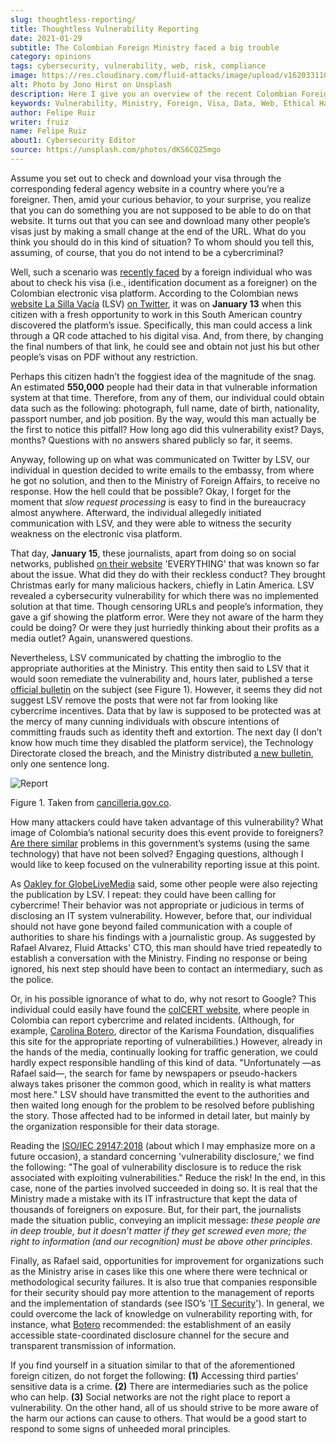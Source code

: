 ```yaml
---
slug: thoughtless-reporting/
title: Thoughtless Vulnerability Reporting
date: 2021-01-29
subtitle: The Colombian Foreign Ministry faced a big trouble
category: opinions
tags: cybersecurity, vulnerability, web, risk, compliance
image: https://res.cloudinary.com/fluid-attacks/image/upload/v1620331106/blog/thoughtless-reporting/cover_j9r5l2.webp
alt: Photo by Jono Hirst on Unsplash
description: Here I give you an overview of the recent Colombian Foreign Ministry's security problem and the inadequate disclosure of such vulnerability in the media.
keywords: Vulnerability, Ministry, Foreign, Visa, Data, Web, Ethical Hacking, Pentesting
author: Felipe Ruiz
writer: fruiz
name: Felipe Ruiz
about1: Cybersecurity Editor
source: https://unsplash.com/photos/dKS6CQZ5mgo
---
```


Assume you set out to check and download your visa through the
corresponding federal agency website in a country where you’re a
foreigner. Then, amid your curious behavior, to your surprise, you
realize that you can do something you are not supposed to be able to do
on that website. It turns out that you can see and download many other
people’s visas just by making a small change at the end of the URL. What
do you think you should do in this kind of situation? To whom should you
tell this, assuming, of course, that you do not intend to be a
cybercriminal?

Well, such a scenario was [recently
faced](https://www.dw.com/es/colombia-falla-inform%C3%A1tica-expone-datos-de-550000-personas-extranjeras/a-56245939)
by a foreign individual who was about to check his visa (i.e.,
identification document as a foreigner) on the Colombian electronic visa
platform. According to the Colombian news [website La Silla
Vacía](https://lasillavacia.com/) (LSV) [on
Twitter](https://twitter.com/lasillavacia/status/1350221344231796747),
it was on **January 13** when this citizen with a fresh opportunity to
work in this South American country discovered the platform’s issue.
Specifically, this man could access a link through a QR code attached to
his digital visa. And, from there, by changing the final numbers of that
link, he could see and obtain not just his but other people’s visas on
PDF without any restriction.

Perhaps this citizen hadn’t the foggiest idea of the magnitude of the
snag. An estimated **550,000** people had their data in that vulnerable
information system at that time. Therefore, from any of them, our
individual could obtain data such as the following: photograph, full
name, date of birth, nationality, passport number, and job position. By
the way, would this man actually be the first to notice this pitfall?
How long ago did this vulnerability exist? Days, months? Questions with
no answers shared publicly so far, it seems.

Anyway, following up on what was communicated on Twitter by LSV, our
individual in question decided to write emails to the embassy, from
where he got no solution, and then to the Ministry of Foreign Affairs,
to receive no response. How the hell could that be possible? Okay, I
forget for the moment that *slow request processing* is easy to find in
the bureaucracy almost anywhere. Afterward, the individual allegedly
initiated communication with LSV, and they were able to witness the
security weakness on the electronic visa platform.

That day, **January 15**, these journalists, apart from doing so on
social networks, published [on their
website](https://lasillavacia.com/bache-seguridad-amenazo-los-datos-extranjeros-y-cancilleria-no-sabia-79749)
'EVERYTHING' that was known so far about the issue. What did they do
with their reckless conduct? They brought Christmas early for many
malicious hackers, chiefly in Latin America. LSV revealed a
cybersecurity vulnerability for which there was no implemented solution
at that time. Though censoring URLs and people’s information, they gave
a gif showing the platform error. Were they not aware of the harm they
could be doing? Or were they just hurriedly thinking about their profits
as a media outlet? Again, unanswered questions.

Nevertheless, LSV communicated by chatting the imbroglio to the
appropriate authorities at the Ministry. This entity then said to LSV
that it would soon remediate the vulnerability and, hours later,
published a terse [official
bulletin](https://www.cancilleria.gov.co/newsroom/news/cancilleria-informa-falla-sistema-informacion-plataforma-visas-electronicas)
on the subject (see Figure 1). However, it seems they did not suggest
LSV remove the posts that were not far from looking like cybercrime
incentives. Data that by law is supposed to be protected was at the
mercy of many cunning individuals with obscure intentions of committing
frauds such as identity theft and extortion. The next day (I don’t know
how much time they disabled the platform service), the Technology
Directorate closed the breach, and the Ministry distributed [a new
bulletin](https://www.cancilleria.gov.co/newsroom/news/cancilleria-informa-fue-solucionada-superada-falla-presentada-sistema-informacion),
only one sentence long.

<div class="imgblock">

![Report](https://res.cloudinary.com/fluid-attacks/image/upload/v1620331105/blog/thoughtless-reporting/report_wlm92j.webp)

<div class="title">

Figure 1. Taken from [cancilleria.gov.co](https://www.cancilleria.gov.co/newsroom/news/cancilleria-informa-falla-sistema-informacion-plataforma-visas-electronicas).

</div>

</div>

How many attackers could have taken advantage of this vulnerability?
What image of Colombia’s national security does this event provide to
foreigners? [Are there
similar](https://www.enter.co/empresas/seguridad/la-falla-de-la-cancilleria-colombiana-que-expuso-miles-de-visas/)
problems in this government’s systems (using the same technology) that
have not been solved? Engaging questions, although I would like to keep
focused on the vulnerability reporting issue at this point.

<div>
<cta-banner
buttontxt="Read more"
link="/solutions/vulnerability-management/"
title="Get started with Fluid Attacks' Vulnerability Management solution
right now"
/>
</div>

As [Oakley for
GlobeLiveMedia](https://globelivemedia.com/news/a-computer-error-by-the-colombian-foreign-ministry-made-the-visas-of-some-550000-foreigners-public/)
said, some other people were also rejecting the publication by LSV. I
repeat: they could have been calling for cybercrime\! Their behavior was
not appropriate or judicious in terms of disclosing an IT system
vulnerability. However, before that, our individual should not have gone
beyond failed communication with a couple of authorities to share his
findings with a journalistic group. As suggested by Rafael Alvarez,
Fluid Attacks' CTO, this man should have tried repeatedly to establish
a conversation with the Ministry. Finding no response or being ignored,
his next step should have been to contact an intermediary, such as the
police.

Or, in his possible ignorance of what to do, why not resort to Google?
This individual could easily have found the [colCERT
website](http://www.colcert.gov.co/), where people in Colombia can
report cybercrime and related incidents. (Although, for example,
[Carolina
Botero](https://www.elespectador.com/opinion/la-importancia-de-reportar-fallos-en-sistemas-informaticos-del-estado/),
director of the Karisma Foundation, disqualifies this site for the
appropriate reporting of vulnerabilities.) However, already in the hands
of the media, continually looking for traffic generation, we could
hardly expect responsible handling of this kind of data. "Unfortunately
—as Rafael said—, the search for fame by newspapers or pseudo-hackers
always takes prisoner the common good, which in reality is what matters
most here." LSV should have transmitted the event to the authorities and
then waited long enough for the problem to be resolved before publishing
the story. Those affected had to be informed in detail later, but mainly
by the organization responsible for their data storage.

Reading the
[ISO/IEC 29147:2018](https://www.iso.org/standard/72311.html) (about
which I may emphasize more on a future occasion), a standard concerning
'vulnerability disclosure,' we find the following: "The goal of
vulnerability disclosure is to reduce the risk associated with
exploiting vulnerabilities." Reduce the risk\! In the end, in this case,
none of the parties involved succeeded in doing so. It is real that the
Ministry made a mistake with its IT infrastructure that kept the data of
thousands of foreigners on exposure. But, for their part, the
journalists made the situation public, conveying an implicit message:
*these people are in deep trouble, but it doesn’t matter if they get
screwed even more; the right to information (and our recognition) must
be above other principles*.

Finally, as Rafael said, opportunities for improvement for organizations
such as the Ministry arise in cases like this one where there were
technical or methodological security failures. It is also true that
companies responsible for their security should pay more attention to
the management of reports and the implementation of standards (see ISO’s
'[IT Security](https://www.iso.org/ics/35.030/x/)'). In general, we
could overcome the lack of knowledge on vulnerability reporting with,
for instance, what
[Botero](https://www.elespectador.com/opinion/la-importancia-de-reportar-fallos-en-sistemas-informaticos-del-estado/)
recommended: the establishment of an easily accessible state-coordinated
disclosure channel for the secure and transparent transmission of
information.

If you find yourself in a situation similar to that of the
aforementioned foreign citizen, do not forget the following: **(1)**
Accessing third parties' sensitive data is a crime. **(2)** There are
intermediaries such as the police who can help. **(3)** Social networks
are not the right place to report a vulnerability. On the other hand,
all of us should strive to be more aware of the harm our actions can
cause to others. That would be a good start to respond to some signs of
unheeded moral principles.
